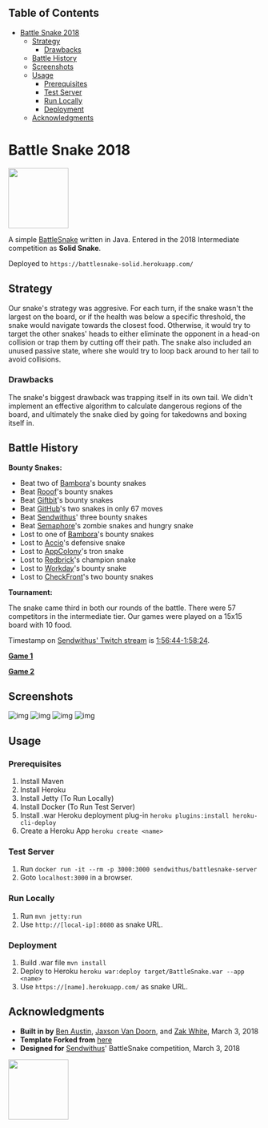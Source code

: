 <div id="table-of-contents">
<h2>Table of Contents</h2>
<div id="text-table-of-contents">
<ul>
<li><a href="#sec-1">Battle Snake 2018</a>
<ul>
<li><a href="#sec-1-1">Strategy</a>
<ul>
<li><a href="#sec-1-1-1">Drawbacks</a></li>
</ul>
</li>
<li><a href="#sec-1-2">Battle History</a></li>
<li><a href="#sec-1-3">Screenshots</a></li>
<li><a href="#sec-1-4">Usage</a>
<ul>
<li><a href="#sec-1-4-1">Prerequisites</a></li>
<li><a href="#sec-1-4-2">Test Server</a></li>
<li><a href="#sec-1-4-3">Run Locally</a></li>
<li><a href="#sec-1-4-4">Deployment</a></li>
</ul>
</li>
<li><a href="#sec-1-5">Acknowledgments</a></li>
</ul>
</li>
</ul>
</div>
</div>


# Battle Snake 2018<a id="sec-1" name="sec-1"></a>

<img height="120" width="120" src="https://github.com/woofers/battle-snake-2018/blob/master/screenshots/intermediate.png?raw=true" />

A simple [BattleSnake](https://www.battlesnake.io) written in Java.
Entered in the 2018 Intermediate competition as **Solid Snake**.

Deployed to `https://battlesnake-solid.herokuapp.com/`

## Strategy<a id="sec-1-1" name="sec-1-1"></a>

Our snake's strategy was aggresive. For each turn, if the snake wasn't
the largest on the board, or if the health was below a specific
threshold, the snake would navigate towards the closest food. Otherwise,
it would try to target the other snakes' heads to either eliminate the
opponent in a head-on collision or trap them by cutting off their path.
The snake also included an unused passive state, where she would try to
loop back around to her tail to avoid collisions.

### Drawbacks<a id="sec-1-1-1" name="sec-1-1-1"></a>

The snake's biggest drawback was trapping itself in its own tail. We
didn't implement an effective algorithm to calculate dangerous regions
of the board, and ultimately the snake died by going for takedowns and
boxing itself in.

## Battle History<a id="sec-1-2" name="sec-1-2"></a>

**Bounty Snakes:**
-   Beat two of [Bambora](https://www.bambora.com/en/ca/)'s bounty snakes
-   Beat [Rooof](https://www.rooof.com/)'s bounty snakes
-   Beat [Giftbit](https://www.giftbit.com/)'s bounty snakes
-   Beat [GitHub](https://github.com)'s two snakes in only 67 moves
-   Beat [Sendwithus](https://www.sendwithus.com/)' three bounty snakes
-   Beat [Semaphore](https://semaphoresolutions.com/)'s zombie snakes and hungry snake
-   Lost to one of [Bambora](https://www.bambora.com/en/ca/)'s bounty snakes
-   Lost to [Accio](https://myaccio.com/)'s defensive snake
-   Lost to [AppColony](http://www.appcolony.ca/)'s tron snake
-   Lost to [Redbrick](https://rdbrck.com/)'s champion snake
-   Lost to [Workday](https://www.workday.com/)'s bounty snake
-   Lost to [CheckFront](https://www.checkfront.com/)'s two bounty snakes

**Tournament:**

The snake came third in both our rounds of the battle. There were 57
competitors in the intermediate tier.  Our games were played on a 15x15 board with 10 food.

Timestamp on [Sendwithus'
Twitch stream](https://www.twitch.tv/videos/234961139) is
[1:56:44-1:58:24](https://www.twitch.tv/videos/234961139?t=01h56m44s).

**[Game 1](https://clips.twitch.tv/SplendidNiceKoalaTwitchRPG)**

**[Game 2](https://clips.twitch.tv/GentleCrispyReubenCorgiDerp)**

## Screenshots<a id="sec-1-3" name="sec-1-3"></a>

![img](./screenshots/snake-0.png) ![img](./screenshots/snake-1.png)
![img](./screenshots/snake-2.png) ![img](./screenshots/snake-3.png)

## Usage<a id="sec-1-4" name="sec-1-4"></a>

### Prerequisites<a id="sec-1-4-1" name="sec-1-4-1"></a>

1.  Install Maven
2.  Install Heroku
3.  Install Jetty (To Run Locally)
4.  Install Docker (To Run Test Server)
5.  Install .war Heroku deployment plug-in `heroku plugins:install heroku-cli-deploy`
6.  Create a Heroku App `heroku create <name>`

### Test Server<a id="sec-1-4-2" name="sec-1-4-2"></a>

1.  Run `docker run -it --rm -p 3000:3000 sendwithus/battlesnake-server`
2.  Goto `localhost:3000` in a browser.

### Run Locally<a id="sec-1-4-3" name="sec-1-4-3"></a>

1.  Run `mvn jetty:run`
2.  Use `http://[local-ip]:8080` as snake URL.

### Deployment<a id="sec-1-4-4" name="sec-1-4-4"></a>

1.  Build .war file `mvn install`
2.  Deploy to Heroku `heroku war:deploy target/BattleSnake.war --app <name>`
3.  Use `https://[name].herokuapp.com/` as snake URL.

## Acknowledgments<a id="sec-1-5" name="sec-1-5"></a>

-   **Built in by** [Ben Austin](https://github.com/austinben),
    [Jaxson Van Doorn](https://github.com/woofers), and
    [Zak White](https://github.com/zakwht), March 3, 2018
-   **Template Forked from**
       [here](https://github.com/tflinz/BasicBattleSnake2018)
-   **Designed for** [Sendwithus](https://github.com/sendwithus)'
    BattleSnake competition, March 3, 2018

<img align="left" height="120" width="120" src="https://github.com/woofers/battle-snake-2018/blob/master/screenshots/intermediate.png?raw=true" />
